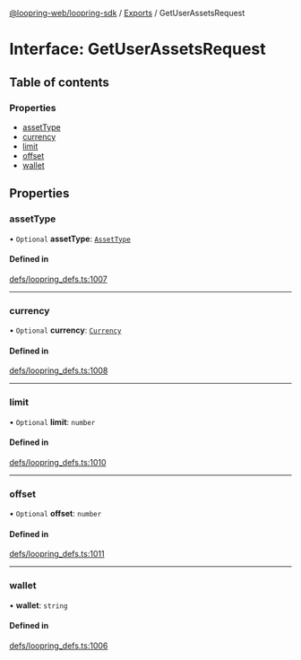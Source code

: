 [@loopring-web/loopring-sdk](../README.md) / [Exports](../modules.md) / GetUserAssetsRequest

# Interface: GetUserAssetsRequest

## Table of contents

### Properties

- [assetType](GetUserAssetsRequest.md#assettype)
- [currency](GetUserAssetsRequest.md#currency)
- [limit](GetUserAssetsRequest.md#limit)
- [offset](GetUserAssetsRequest.md#offset)
- [wallet](GetUserAssetsRequest.md#wallet)

## Properties

### assetType

• `Optional` **assetType**: [`AssetType`](../enums/AssetType.md)

#### Defined in

[defs/loopring_defs.ts:1007](https://github.com/Loopring/loopring_sdk/blob/d5fca11/src/defs/loopring_defs.ts#L1007)

___

### currency

• `Optional` **currency**: [`Currency`](../enums/Currency.md)

#### Defined in

[defs/loopring_defs.ts:1008](https://github.com/Loopring/loopring_sdk/blob/d5fca11/src/defs/loopring_defs.ts#L1008)

___

### limit

• `Optional` **limit**: `number`

#### Defined in

[defs/loopring_defs.ts:1010](https://github.com/Loopring/loopring_sdk/blob/d5fca11/src/defs/loopring_defs.ts#L1010)

___

### offset

• `Optional` **offset**: `number`

#### Defined in

[defs/loopring_defs.ts:1011](https://github.com/Loopring/loopring_sdk/blob/d5fca11/src/defs/loopring_defs.ts#L1011)

___

### wallet

• **wallet**: `string`

#### Defined in

[defs/loopring_defs.ts:1006](https://github.com/Loopring/loopring_sdk/blob/d5fca11/src/defs/loopring_defs.ts#L1006)

